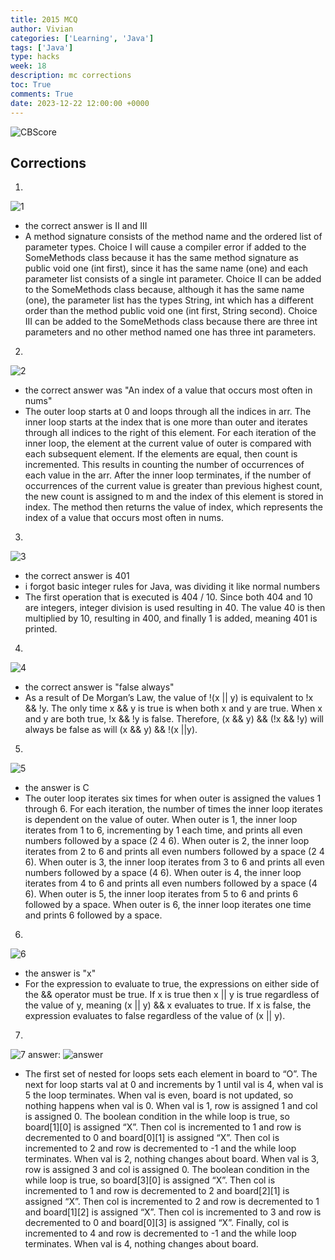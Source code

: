```yaml
---
title: 2015 MCQ
author: Vivian
categories: ['Learning', 'Java']
tags: ['Java']
type: hacks
week: 18
description: mc corrections
toc: True
comments: True
date: 2023-12-22 12:00:00 +0000
---
```


![CBScore](/assets/img/score.png)

## Corrections
1. 
![1](/assets/img/1.png)
- the correct answer is II and III
- A method signature consists of the method name and the ordered list of parameter types. Choice I will cause a compiler error if added to the SomeMethods class because it has the same method signature as public void one (int first), since it has the same name (one) and each parameter list consists of a single int parameter. Choice II can be added to the SomeMethods class because, although it has the same name (one), the parameter list has the types String, int which has a different order than the method public void one (int first, String second). Choice III can be added to the SomeMethods class because there are three int parameters and no other method named one has three int parameters.

2. 
![2](/assets/img/2.png)
- the correct answer was "An index of a value that occurs most often in nums"
- The outer loop starts at 0 and loops through all the indices in arr. The inner loop starts at the index that is one more than outer and iterates through all indices to the right of this element. For each iteration of the inner loop, the element at the current value of outer is compared with each subsequent element. If the elements are equal, then count is incremented. This results in counting the number of occurrences of each value in the arr. After the inner loop terminates, if the number of occurrences of the current value is greater than previous highest count, the new count is assigned to m and the index of this element is stored in index. The method then returns the value of index, which represents the index of a value that occurs most often in nums.

3. 
![3](/assets/img/3.png)
- the correct answer is 401
- i forgot basic integer rules for Java, was dividing it like normal numbers
- The first operation that is executed is 404 / 10. Since both 404 and 10 are integers, integer division is used resulting in 40. The value 40 is then multiplied by 10, resulting in 400, and finally 1 is added, meaning 401 is printed.

4. 
![4](/assets/img/4.png)
- the correct answer is "false always"
- As a result of De Morgan’s Law, the value of !(x || y) is equivalent to !x && !y. The only time x && y is true is when both x and y are true. When x and y are both true, !x && !y is false. Therefore, (x && y) && (!x && !y) will always be false as will (x && y) && !(x ||y).

5. 
![5](/assets/img/5.png)
- the answer is C
- The outer loop iterates six times for when outer is assigned the values 1 through 6. For each iteration, the number of times the inner loop iterates is dependent on the value of outer. When outer is 1, the inner loop iterates from 1 to 6, incrementing by 1 each time, and prints all even numbers followed by a space (2 4 6). When outer is 2, the inner loop iterates from 2 to 6 and prints all even numbers followed by a space (2 4 6). When outer is 3, the inner loop iterates from 3 to 6 and prints all even numbers followed by a space (4 6). When outer is 4, the inner loop iterates from 4 to 6 and prints all even numbers followed by a space (4 6). When outer is 5, the inner loop iterates from 5 to 6 and prints 6 followed by a space. When outer is 6, the inner loop iterates one time and prints 6 followed by a space.

6. 
![6](/assets/img/6.png)
- the answer is "x"
- For the expression to evaluate to true, the expressions on either side of the && operator must be true. If x is true then x || y is true regardless of the value of y, meaning (x || y) && x evaluates to true. If x is false, the expression evaluates to false regardless of the value of (x || y).

7. 
![7](/assets/img/7.png)
answer:
![answer](/assets/img/answer.png)
- The first set of nested for loops sets each element in board to “O”. The next for loop starts val at 0 and increments by 1 until val is 4, when val is 5 the loop terminates. When val is even, board is not updated, so nothing happens when val is 0. When val is 1, row is assigned 1 and col is assigned 0. The boolean condition in the while loop is true, so board[1][0] is assigned “X”. Then col is incremented to 1 and row is decremented to 0 and board[0][1] is assigned “X”. Then col is incremented to 2 and row is decremented to -1 and the while loop terminates. When val is 2, nothing changes about board. When val is 3, row is assigned 3 and col is assigned 0. The boolean condition in the while loop is true, so board[3][0] is assigned “X”. Then col is incremented to 1 and row is decremented to 2 and board[2][1] is assigned “X”. Then col is incremented to 2 and row is decremented to 1 and board[1][2] is assigned “X”. Then col is incremented to 3 and row is decremented to 0 and board[0][3] is assigned “X”. Finally, col is incremented to 4 and row is decremented to -1 and the while loop terminates. When val is 4, nothing changes about board.

